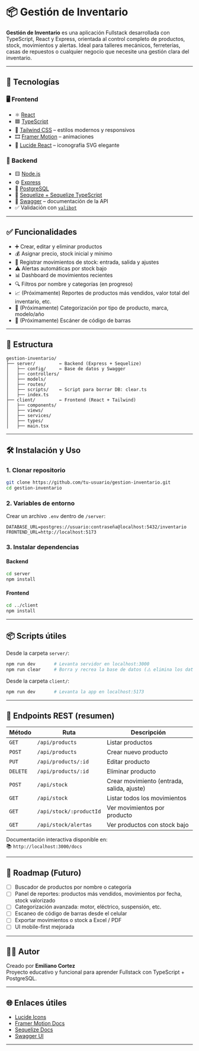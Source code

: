# 📦 Gestión de Inventario

**Gestión de Inventario** es una aplicación Fullstack desarrollada con TypeScript, React y Express, orientada al control completo de productos, stock, movimientos y alertas. Ideal para talleres mecánicos, ferreterías, casas de repuestos o cualquier negocio que necesite una gestión clara del inventario.

---

## 🚀 Tecnologías

### 🖥️ Frontend
- ⚛️ [React](https://reactjs.org/)
- 🟦 [TypeScript](https://www.typescriptlang.org/)
- 💨 [Tailwind CSS](https://tailwindcss.com/) – estilos modernos y responsivos
- 🎞️ [Framer Motion](https://www.framer.com/motion/) – animaciones
- 🎨 [Lucide React](https://lucide.dev/) – iconografía SVG elegante

### 🔧 Backend
- 🟨 [Node.js](https://nodejs.org/)
- ⚙️ [Express](https://expressjs.com/)
- 🐘 [PostgreSQL](https://www.postgresql.org/)
- 🧬 [Sequelize + Sequelize TypeScript](https://sequelize.org/)
- 📄 [Swagger](https://swagger.io/) – documentación de la API
- ✅ Validación con [`valibot`](https://valibot.dev/)

---

## ✅ Funcionalidades

- ➕ Crear, editar y eliminar productos
- 💰 Asignar precio, stock inicial y mínimo
- 🔁 Registrar movimientos de stock: entrada, salida y ajustes
- ⚠️ Alertas automáticas por stock bajo
- 📊 Dashboard de movimientos recientes
- 🔍 Filtros por nombre y categorías (en progreso)
- 📈 (Próximamente) Reportes de productos más vendidos, valor total del inventario, etc.
- 🧩 (Próximamente) Categorización por tipo de producto, marca, modelo/año
- 📱 (Próximamente) Escáner de código de barras

---

## 📁 Estructura

```
gestion-inventario/
├── server/         ← Backend (Express + Sequelize)
│   ├── config/     ← Base de datos y Swagger
│   ├── controllers/
│   ├── models/
│   ├── routes/
│   ├── scripts/    ← Script para borrar DB: clear.ts
│   ├── index.ts
├── client/         ← Frontend (React + Tailwind)
│   ├── components/
│   ├── views/
│   ├── services/
│   ├── types/
│   ├── main.tsx
```

---

## 🛠️ Instalación y Uso

### 1. Clonar repositorio

```bash
git clone https://github.com/tu-usuario/gestion-inventario.git
cd gestion-inventario
```

### 2. Variables de entorno

Crear un archivo `.env` dentro de `/server`:

```env
DATABASE_URL=postgres://usuario:contraseña@localhost:5432/inventario
FRONTEND_URL=http://localhost:5173
```

### 3. Instalar dependencias

#### Backend

```bash
cd server
npm install
```

#### Frontend

```bash
cd ../client
npm install
```

---

## 📦 Scripts útiles

Desde la carpeta `server/`:

```bash
npm run dev       # Levanta servidor en localhost:3000
npm run clear     # Borra y recrea la base de datos (⚠️ elimina los datos)
```

Desde la carpeta `client/`:

```bash
npm run dev       # Levanta la app en localhost:5173
```

---

## 🔗 Endpoints REST (resumen)

| Método | Ruta | Descripción |
|--------|------|-------------|
| `GET`  | `/api/products`          | Listar productos |
| `POST` | `/api/products`          | Crear nuevo producto |
| `PUT`  | `/api/products/:id`      | Editar producto |
| `DELETE` | `/api/products/:id`    | Eliminar producto |
| `POST` | `/api/stock`             | Crear movimiento (entrada, salida, ajuste) |
| `GET`  | `/api/stock`             | Listar todos los movimientos |
| `GET`  | `/api/stock/:productId`  | Ver movimientos por producto |
| `GET`  | `/api/stock/alertas`     | Ver productos con stock bajo |

Documentación interactiva disponible en:  
📚 `http://localhost:3000/docs`

---

## 🧠 Roadmap (Futuro)

- [ ] Buscador de productos por nombre o categoría
- [ ] Panel de reportes: productos más vendidos, movimientos por fecha, stock valorizado
- [ ] Categorización avanzada: motor, eléctrico, suspensión, etc.
- [ ] Escaneo de código de barras desde el celular
- [ ] Exportar movimientos o stock a Excel / PDF
- [ ] UI mobile-first mejorada

---

## 🧑‍💻 Autor

Creado por **Emiliano Cortez**  
Proyecto educativo y funcional para aprender Fullstack con TypeScript + PostgreSQL.

---

## 🌐 Enlaces útiles

- [Lucide Icons](https://lucide.dev/icons)
- [Framer Motion Docs](https://www.framer.com/motion/)
- [Sequelize Docs](https://sequelize.org/)
- [Swagger UI](https://swagger.io/tools/swagger-ui/)

---
